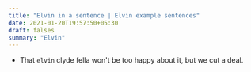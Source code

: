 ```yaml
---
title: "Elvin in a sentence | Elvin example sentences"
date: 2021-01-20T19:57:50+05:30
draft: falses
summary: "Elvin"
---
```

- That `elvin` clyde fella won't be too happy about it, but we cut a deal.
                 
